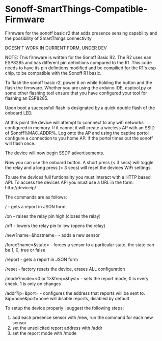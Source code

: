 # Sonoff-SmartThings-Compatible-Firmware
Firmware for the sonoff basic r2 that adds presence sensing capability and the possibility of SmartThings connectivity

DOESN'T WORK IN CURRENT FORM, UNDER DEV

NOTE:   This firmware is written for the Sonoff Basic R2. The R2 uses ean ESP8285 and has different pin definitions compared to the R1.
	This code needs to have its pin defintions modified and be compilied for the R1's esp chip, to be compatible with the 
	Sonoff R1 basic.

To flash the sonoff basic r2, power it on while holding the button and the flash the firmware. Whether you are using the arduino IDE, 
esptool.py or some other flashing tool ensure that you have configured your tool for flashing an ESP8285.

Upon boot a successfull flash is designated by a quick double flash of the onboard LED.

At this point the device will attempt to connnect to any wifi networks configured in memory. If it cannot it will create a wireless
AP with an SSID of Sonoff%MAC_ADDR%. Log onto the AP and using the captive portol configure a connection to you home AP.
If the portol times out the sonoff will flash once.

The device will now begin SSDP advertisements.

Now you can use the onboard button. A short press (< 3 secs) will toggle the relay and a long press (> 3 secs) will reset the devices 
WiFi settings.  

To use the devices full funtionality you must interact with a HTTP based API.
To access the devices API you must use a URL in the form:
http://deviceip/<command and arguments>

The commands are as follows:

  / - gets a report in JSON form

  /on - raises the relay pin high (closes the relay)

  /off - lowers the relay pin to low (opens the relay)

  /new?name=<name of person to assosiate with device>&hostname=<the hostname or ip address of there main device> - adds a new sensor

  /force?name=<name of person to assosiate with device>&state=<the new state> - forces a sensor to a particular state, the state can 
	be 1, 0, true or false

  /report - gets a report in JSON form

  /reset - factory resets the device, erases ALL configuration

  /mode?mode=<0 or 1>&freq=<time between checks in secs>&hyst=<no of checks before a person is reported to be absent> - sets the 
	report mode; 0 is every check, 1 is only on changes

  /addr?ip=<IP address>&port=<port number> - configures the address that reports will be sent to. &ip=none&port=none will disable 
  reports, disabled by default

To setup the device properly I suggest the following steps:
1. add each presence sensor with /new, run the command for each new sensor
2. set the unsolicited report address with /addr
3. set the report mode with /mode

